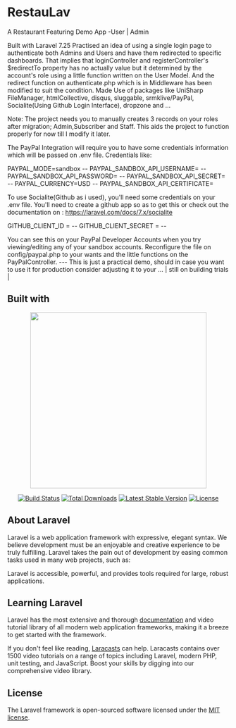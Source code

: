 # RestauLav
A Restaurant Featuring Demo App -User | Admin 

Built with Laravel 7.25
Practised an idea of using a single login page to authenticate both Admins and Users and have them redirected to specific dashboards. That implies that loginController and registerController's  $redirectTo property has no actually value but it determined by the account's role using a little function written on the User Model. And the redirect function on authenticate.php which is in Middleware has been modified to suit the condition.
Made Use of packages like UniSharp FileManager, htmlCollective, disqus, sluggable, srmklive/PayPal, Socialite(Using Github Login Interface),  dropzone and ...




Note:
The project needs you to manually creates 3 records on your roles after migration; Admin,Subscriber and Staff. This aids the project to function properly for now till I modify it later. 

The PayPal Integration will require you to have some credentials information which will be passed on .env file. Credentials like:

PAYPAL_MODE=sandbox --
PAYPAL_SANDBOX_API_USERNAME=  --
PAYPAL_SANDBOX_API_PASSWORD=  --
PAYPAL_SANDBOX_API_SECRET=  --
PAYPAL_CURRENCY=USD  --
PAYPAL_SANDBOX_API_CERTIFICATE=


To use Socialite(Github as i used), you'll need some credentials on your .env file. You'll need to create a github app so as to get this or check out the documentation on : https://laravel.com/docs/7.x/socialite

GITHUB_CLIENT_ID = --
GITHUB_CLIENT_SECRET = --

You can see this on your PayPal Developer Accounts when you try viewing/editing any of your sandbox accounts.
Reconfigure the file on config/paypal.php to your wants and the little functions on the PayPalController.
--- This is just a practical demo, should in case you want to use it for production consider adjusting it to your ... | still on building trials | 






## Built with
<p align="center"><img src="https://res.cloudinary.com/dtfbvvkyp/image/upload/v1566331377/laravel-logolockup-cmyk-red.svg" width="400"></p>

<p align="center">
<a href="https://travis-ci.org/laravel/framework"><img src="https://travis-ci.org/laravel/framework.svg" alt="Build Status"></a>
<a href="https://packagist.org/packages/laravel/framework"><img src="https://poser.pugx.org/laravel/framework/d/total.svg" alt="Total Downloads"></a>
<a href="https://packagist.org/packages/laravel/framework"><img src="https://poser.pugx.org/laravel/framework/v/stable.svg" alt="Latest Stable Version"></a>
<a href="https://packagist.org/packages/laravel/framework"><img src="https://poser.pugx.org/laravel/framework/license.svg" alt="License"></a>
</p>

## About Laravel

Laravel is a web application framework with expressive, elegant syntax. We believe development must be an enjoyable and creative experience to be truly fulfilling. Laravel takes the pain out of development by easing common tasks used in many web projects, such as:

Laravel is accessible, powerful, and provides tools required for large, robust applications.

## Learning Laravel

Laravel has the most extensive and thorough [documentation](https://laravel.com/docs) and video tutorial library of all modern web application frameworks, making it a breeze to get started with the framework.

If you don't feel like reading, [Laracasts](https://laracasts.com) can help. Laracasts contains over 1500 video tutorials on a range of topics including Laravel, modern PHP, unit testing, and JavaScript. Boost your skills by digging into our comprehensive video library.


## License

The Laravel framework is open-sourced software licensed under the [MIT license](https://opensource.org/licenses/MIT).




